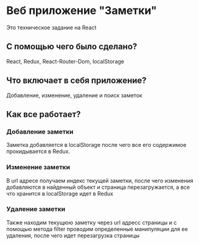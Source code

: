 # Веб приложение "Заметки"
Это техническое задание на React

## С помощью чего было сделано?
React, Redux, React-Router-Dom, localStorage

## Что включает в себя приложение?
Добавление, изменение, удаление и поиск заметок

## Как все работает?
### Добавление заметки
Заметка добавляется в localStorage после чего все его содержимое прокидывается в Redux.
### Изменение заметки
В url адресе получаем индекс текущей заметки, после чего изменения добавляются в найденный
объект и страница перезагружается, а все что хранится в localStorage идет в Redux
### Удаление заметки
Также находим текущюю заметку через url адресс страницы и с помощью метода filter проводим
определенные манипуляции для ее удаления, после чего идет перезагрузка страницы